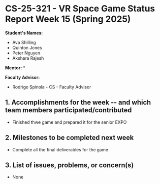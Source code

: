 # CS-25-321 - VR Space Game Status Report Week 15 (Spring 2025)

**Student's Names:**

* Ava Shilling
* Quinton Jones
* Peter Nguyen
* Akshara Rajesh

**Mentor:**
* 

**Faculty Advisor:**
* Rodrigo Spinola - CS - Faculty Advisor

## 1. Accomplishments for the week -- and which team members participated/contributed

* Finished thwe game and prepared it for the senior EXPO

## 2. Milestones to be completed next week

* Complete all the final deliverables  for the game

## 3. List of issues, problems, or concern(s)
* None
